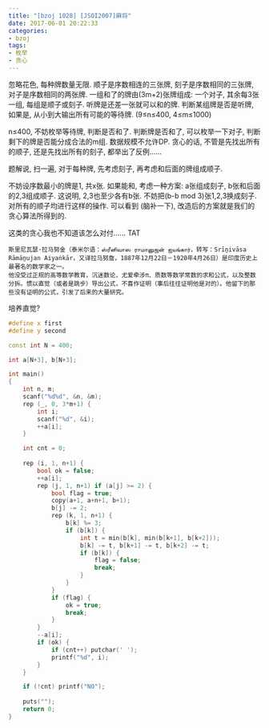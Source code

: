 ```yaml
---
title: "[bzoj 1028] [JSOI2007]麻将"
date: 2017-06-01 20:22:33
categories:
- bzoj
tags:
- 枚举
- 贪心
---
```

忽略花色, 每种牌数量无限. 顺子是序数相连的三张牌, 刻子是序数相同的三张牌, 对子是序数相同的两张牌. 一组和了的牌由(3m+2)张牌组成: 一个对子, 其余每3张一组, 每组是顺子或刻子. 听牌是还差一张就可以和的牌. 判断某组牌是否是听牌, 如果是, 从小到大输出所有可能的等待牌. (9&le;n&le;400, 4&le;m&le;1000)
<!--more-->
n&le;400, 不妨枚举等待牌, 判断是否和了. 判断牌是否和了, 可以枚举一下对子, 判断剩下的牌是否能分成合法的m组. 数据规模不允许DP. 贪心的话, 不管是先找出所有的顺子, 还是先找出所有的刻子, 都举出了反例......

题解说, 扫一遍, 对于每种牌, 先考虑刻子, 再考虑和后面的牌组成顺子.

不妨设序数最小的牌是1, 共x张. 如果能和, 考虑一种方案: a张组成刻子, b张和后面的2,3组成顺子. 这说明, 2,3也至少各有b张. 不妨把(b-b mod 3)张1,2,3换成刻子. 对所有的顺子均进行这样的操作. 可以看到 (脑补一下), 改造后的方案就是我们的贪心算法所得到的.

这类的贪心我也不知道该怎么对付...... TAT

```
斯里尼瓦瑟·拉马努金（泰米尔语：ஸ்ரீனிவாஸ ராமானுஜன் ஐயங்கார்，转写：Srīṉivāsa Rāmāṉujan Aiyaṅkār，又译拉马努詹，1887年12月22日－1920年4月26日）是印度历史上最著名的数学家之一。
他没受过正规的高等数学教育，沉迷数论，尤爱牵涉π、质数等数学常数的求和公式，以及整数分拆。惯以直觉（或者是跳步）导出公式，不喜作证明（事后往往证明他是对的）。他留下的那些没有证明的公式，引发了后来的大量研究。
```

培养直觉?

```cpp
#define x first
#define y second

const int N = 400;

int a[N+3], b[N+3];

int main()
{
	int n, m;
	scanf("%d%d", &n, &m);
	rep (_, 0, 3*m+1) {
		int i;
		scanf("%d", &i);
		++a[i];
	}

	int cnt = 0;
	
	rep (i, 1, n+1) {
		bool ok = false;
		++a[i];
		rep (j, 1, n+1) if (a[j] >= 2) {
			bool flag = true;
			copy(a+1, a+n+1, b+1);
			b[j] -= 2;
			rep (k, 1, n+1) {
				b[k] %= 3;
				if (b[k]) {
					int t = min(b[k], min(b[k+1], b[k+2]));
					b[k] -= t, b[k+1] -= t, b[k+2] -= t;
					if (b[k]) {
						flag = false;
						break;
					}
				}
			}
			if (flag) {
				ok = true;
				break;
			}
		}
		--a[i];
		if (ok) {
			if (cnt++) putchar(' ');
			printf("%d", i);
		}
	}

	if (!cnt) printf("NO");
	
	puts("");
	return 0;
}
```
